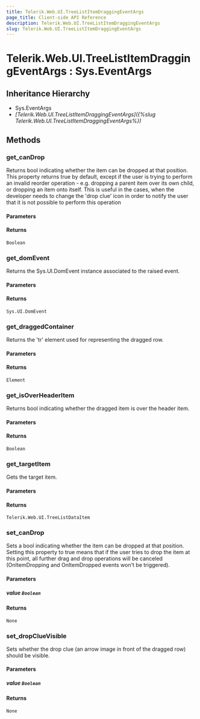 ```yaml
---
title: Telerik.Web.UI.TreeListItemDraggingEventArgs
page_title: Client-side API Reference
description: Telerik.Web.UI.TreeListItemDraggingEventArgs
slug: Telerik.Web.UI.TreeListItemDraggingEventArgs
---
```


# Telerik.Web.UI.TreeListItemDraggingEventArgs : Sys.EventArgs

## Inheritance Hierarchy

* Sys.EventArgs
* *[Telerik.Web.UI.TreeListItemDraggingEventArgs]({%slug Telerik.Web.UI.TreeListItemDraggingEventArgs%})*


## Methods

### get_canDrop

Returns  bool indicating whether the item can be dropped at that position. This property returns true by default, except if the user is trying to perform an invalid reorder operation - e.g. dropping a parent item over its own child, or dropping an item onto itself. This is useful in the cases, when the developer needs to change the 'drop clue' icon in order to notify the user that it is not possible to perform this operation

#### Parameters

#### Returns

`Boolean`

### get_domEvent

Returns the Sys.UI.DomEvent instance associated to the raised event.

#### Parameters

#### Returns

`Sys.UI.DomEvent`

### get_draggedContainer

Returns the 'tr' element used for representing the dragged row.

#### Parameters

#### Returns

`Element`

### get_isOverHeaderItem

Returns bool indicating whether the dragged item is over the header item.

#### Parameters

#### Returns

`Boolean`

### get_targetItem

Gets the target item.

#### Parameters

#### Returns

`Telerik.Web.UI.TreeListDataItem`

### set_canDrop

Sets a bool indicating whether the item can be dropped at that position. Setting this property to true means that if the user tries to drop the item at this point, all further drag and drop operations will be canceled (OnItemDropping and OnItemDropped events won't be triggered).

#### Parameters

##### value `Boolean`

#### Returns

`None`

### set_dropClueVisible

Sets whether the drop clue (an arrow image in front of the dragged row) should be visible.

#### Parameters

##### value `Boolean`

#### Returns

`None`




